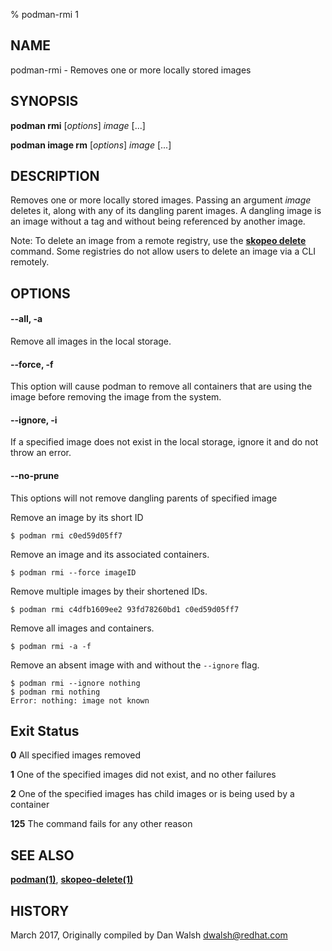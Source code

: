 % podman-rmi 1

## NAME

podman\-rmi - Removes one or more locally stored images

## SYNOPSIS

**podman rmi** [*options*] _image_ [...]

**podman image rm** [*options*] _image_ [...]

## DESCRIPTION

Removes one or more locally stored images.
Passing an argument _image_ deletes it, along with any of its dangling parent images. A dangling image is an image without a tag and without being referenced by another image.

Note: To delete an image from a remote registry, use the [**skopeo delete**](https://github.com/containers/skopeo/blob/main/docs/skopeo-delete.1.md) command. Some registries do not allow users to delete an image via a CLI remotely.

## OPTIONS

#### **--all**, **-a**

Remove all images in the local storage.

#### **--force**, **-f**

This option will cause podman to remove all containers that are using the image before removing the image from the system.

#### **--ignore**, **-i**

If a specified image does not exist in the local storage, ignore it and do not throw an error.

#### **--no-prune**

This options will not remove dangling parents of specified image

Remove an image by its short ID

```
$ podman rmi c0ed59d05ff7
```

Remove an image and its associated containers.

```
$ podman rmi --force imageID
```

Remove multiple images by their shortened IDs.

```
$ podman rmi c4dfb1609ee2 93fd78260bd1 c0ed59d05ff7
```

Remove all images and containers.

```
$ podman rmi -a -f
```

Remove an absent image with and without the `--ignore` flag.

```
$ podman rmi --ignore nothing
$ podman rmi nothing
Error: nothing: image not known

```

## Exit Status

**0** All specified images removed

**1** One of the specified images did not exist, and no other failures

**2** One of the specified images has child images or is being used by a container

**125** The command fails for any other reason

## SEE ALSO

**[podman(1)](commands/podman.md)**, **[skopeo-delete(1)](https://github.com/containers/skopeo/blob/main/docs/skopeo-delete.1.md)**

## HISTORY

March 2017, Originally compiled by Dan Walsh <dwalsh@redhat.com>
